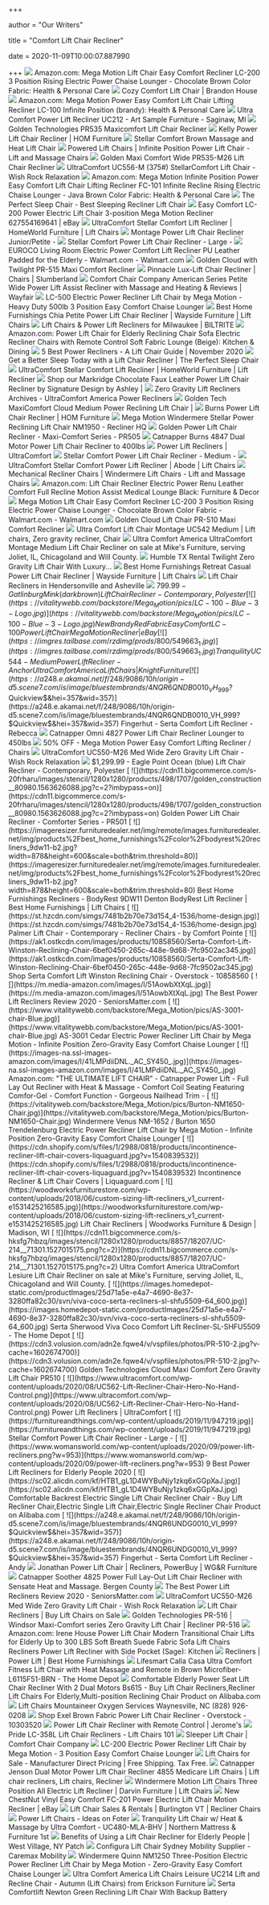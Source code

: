 +++
        
author = "Our Writers"
        
title = "Comfort Lift Chair Recliner"
        
date = 2020-11-09T10:00:07.887990
        
+++
[ ![](https://images-na.ssl-images-amazon.com/images/I/61sBxvxxNDL._AC_SY550_.jpg)](https://images-na.ssl-images-amazon.com/images/I/61sBxvxxNDL._AC_SY550_.jpg) Amazon.com: Mega Motion Lift Chair Easy Comfort Recliner LC-200 3 Position  Rising Electric Power Chaise Lounger - Chocolate Brown Color Fabric: Health  & Personal Care
[ ![](https://brandonhousesuffolk.com/wp-content/uploads/2016/07/UC556MED.jpg)](https://brandonhousesuffolk.com/wp-content/uploads/2016/07/UC556MED.jpg) Cozy Comfort Lift Chair | Brandon House
[ ![](https://images-na.ssl-images-amazon.com/images/I/51dAt8ZqvuL._AC_SY355_.jpg)](https://images-na.ssl-images-amazon.com/images/I/51dAt8ZqvuL._AC_SY355_.jpg) Amazon.com: Mega Motion Power Easy Comfort Lift Chair Lifting Recliner  LC-100 Infinite Position (brandy): Health & Personal Care
[ ![](https://images2.imgix.net/p4dbimg/p117/images/uc212.jpg?fit=fill&trim=color&trimcolor=FFFFFF&trimtol=5&bg=FFFFFF&w=768&h=576&fm=pjpg&auto=format)](https://images2.imgix.net/p4dbimg/p117/images/uc212.jpg?fit=fill&trim=color&trimcolor=FFFFFF&trimtol=5&bg=FFFFFF&w=768&h=576&fm=pjpg&auto=format) Ultra Comfort Power Lift Recliner UC212 - Art Sample Furniture - Saginaw, MI
[ ![](https://cdn3.volusion.com/j575u.gtsw7/v/vspfiles/photos/PR535-7.jpg?v-cache=1591116137)](https://cdn3.volusion.com/j575u.gtsw7/v/vspfiles/photos/PR535-7.jpg?v-cache=1591116137) Golden Technologies PR535 Maxicomfort Lift Chair Recliner
[ ![](https://aca8cd9d105dbd447097-f6f51e4cef559c9308eef9d726fd38a7.ssl.cf1.rackcdn.com/451401-2.jpg)](https://aca8cd9d105dbd447097-f6f51e4cef559c9308eef9d726fd38a7.ssl.cf1.rackcdn.com/451401-2.jpg) Kelly Power Lift Chair Recliner | HOM Furniture
[ ![](https://res.cloudinary.com/gallery-furniture/image/upload/q_auto/c_scale,w_1000/catalog/product/s/c/170164277.jpg)](https://res.cloudinary.com/gallery-furniture/image/upload/q_auto/c_scale,w_1000/catalog/product/s/c/170164277.jpg) Stellar Comfort Brown Massage and Heat Lift Chair
[ ![](https://cdn.shopify.com/s/files/1/0922/3412/products/As-4001-wine_2048x.jpg?v=1477928011)](https://cdn.shopify.com/s/files/1/0922/3412/products/As-4001-wine_2048x.jpg?v=1477928011) Powered Lift Chairs | Infinite Position Power Lift Chair - Lift and Massage  Chairs
[ ![](https://cdn11.bigcommerce.com/s-xav554o/images/stencil/1280x1280/products/1577/12499/PR535-M26_Oxford__12011.1583370630.jpg?c=2)](https://cdn11.bigcommerce.com/s-xav554o/images/stencil/1280x1280/products/1577/12499/PR535-M26_Oxford__12011.1583370630.jpg?c=2) Golden Maxi Comfort Wide PR535-M26 Lift Chair Recliner
[ ![](https://cdn.shopify.com/s/files/1/1509/5162/products/zero-gravity-lift-recliner-ultracomfort-uc556-m-medium-large-size-375-stellarcomfort-zero-gravity-lift-chair-8_1200x.jpg?v=1595905469)](https://cdn.shopify.com/s/files/1/1509/5162/products/zero-gravity-lift-recliner-ultracomfort-uc556-m-medium-large-size-375-stellarcomfort-zero-gravity-lift-chair-8_1200x.jpg?v=1595905469) UltraComfort UC556-M (375#) StellarComfort Lift Chair - Wish Rock Relaxation
[ ![](https://images-na.ssl-images-amazon.com/images/I/912u0cF%2BoKL._AC_SY606_.jpg)](https://images-na.ssl-images-amazon.com/images/I/912u0cF%2BoKL._AC_SY606_.jpg) Amazon.com: Mega Motion Infinite Position Power Easy Comfort Lift Chair  Lifting Recliner FC-101 Infinite Recline Rising Electric Chaise Lounger -  Java Brown Color Fabric: Health & Personal Care
[ ![](https://1c73w227l1pd6jzzb1s6e4v1-wpengine.netdna-ssl.com/wp-content/uploads/2020/02/perfect-sleep-chair-mobile-bg-1b.jpg)](https://1c73w227l1pd6jzzb1s6e4v1-wpengine.netdna-ssl.com/wp-content/uploads/2020/02/perfect-sleep-chair-mobile-bg-1b.jpg) The Perfect Sleep Chair - Best Sleeping Recliner Lift Chair
[ ![](https://www.vitalitywebb.com/backstore/Mega_Motion/pics/LC-200-Colors-Swatches.jpg)](https://www.vitalitywebb.com/backstore/Mega_Motion/pics/LC-200-Colors-Swatches.jpg) Easy Comfort LC-200 Power Electric Lift Chair 3-position Mega Motion  Recliner 627554169641 | eBay
[ ![](https://imageresizer.furnituredealer.net/img/remote/images.furnituredealer.net/img/products%2Fultracomfort%2Fcolor%2Fstellar%20comfort_ste200101-bgm3opcjjfu6cw8yj3xfw-w.jpg?width=878&height=600&scale=both&trim.threshold=80)](https://imageresizer.furnituredealer.net/img/remote/images.furnituredealer.net/img/products%2Fultracomfort%2Fcolor%2Fstellar%20comfort_ste200101-bgm3opcjjfu6cw8yj3xfw-w.jpg?width=878&height=600&scale=both&trim.threshold=80) UltraComfort Stellar Comfort Lift Recliner | HomeWorld Furniture | Lift  Chairs
[ ![](https://furnitureandthings.com/wp-content/uploads/2019/11/947202.jpg)](https://furnitureandthings.com/wp-content/uploads/2019/11/947202.jpg) Montage Power Lift Chair Recliner Junior/Petite -
[ ![](https://furnitureandthings.com/wp-content/uploads/2019/11/968285-1.jpg)](https://furnitureandthings.com/wp-content/uploads/2019/11/968285-1.jpg) Stellar Comfort Power Lift Chair Recliner - Large -
[ ![](https://i5.walmartimages.com/asr/97a1b790-7aa0-41fe-82cc-82ff45ea2b70_2.66069ca9b8c688c411ece2a843f68e7e.jpeg)](https://i5.walmartimages.com/asr/97a1b790-7aa0-41fe-82cc-82ff45ea2b70_2.66069ca9b8c688c411ece2a843f68e7e.jpeg) EUROCO Living Room Electric Power Comfort Lift Recliner PU Leather Padded  for the Elderly - Walmart.com - Walmart.com
[ ![](https://cdn11.bigcommerce.com/s-xav554o/images/stencil/500x565/products/1285/7678/PR512-UCB-COFFEEBEAN-STANDING__91177.1479776195.jpg?c=2)](https://cdn11.bigcommerce.com/s-xav554o/images/stencil/500x565/products/1285/7678/PR512-UCB-COFFEEBEAN-STANDING__91177.1479776195.jpg?c=2) Golden Cloud with Twilight PR-515 Maxi Comfort Recliner
[ ![](https://www.slumberland.com/on/demandware.static/-/Sites-master-catalog-slumberland/default/dw26688ef8/BlueSoHo/QK1020443_FKLN_SH_ER1_OL.jpg)](https://www.slumberland.com/on/demandware.static/-/Sites-master-catalog-slumberland/default/dw26688ef8/BlueSoHo/QK1020443_FKLN_SH_ER1_OL.jpg) Pinnacle Lux-Lift Chair Recliner | Chairs | Slumberland
[ ![](https://secure.img1-fg.wfcdn.com/im/16877070/compr-r85/1097/109736196/american-series-petite-wide-power-lift-assist-recliner-with-massage-and-heating.jpg)](https://secure.img1-fg.wfcdn.com/im/16877070/compr-r85/1097/109736196/american-series-petite-wide-power-lift-assist-recliner-with-massage-and-heating.jpg) Comfort Chair Company American Series Petite Wide Power Lift Assist Recliner  with Massage and Heating & Reviews | Wayfair
[ ![](https://www.vitalitywebb.com/backstore/Mega_Motion/pics/LC-500_Color.jpg)](https://www.vitalitywebb.com/backstore/Mega_Motion/pics/LC-500_Color.jpg) LC-500 Electric Power Recliner Lift Chair by Mega Motion - Heavy Duty 500lb  3 Position Easy Comfort Chaise Lounger
[ ![](https://images.furnituredealer.net/img/products%2Fbest_home_furnishings%2Fcolor%2Fchia_1a11-21523b-b1.jpg)](https://images.furnituredealer.net/img/products%2Fbest_home_furnishings%2Fcolor%2Fchia_1a11-21523b-b1.jpg) Best Home Furnishings Chia Petite Power Lift Chair Recliner | Wayside  Furniture | Lift Chairs
[ ![](https://www.biltritefurniture.com/wp-content/uploads/2019/07/Ultra-Comfort-Eclipse.jpg)](https://www.biltritefurniture.com/wp-content/uploads/2019/07/Ultra-Comfort-Eclipse.jpg) Lift Chairs & Power Lift Recliners for Milwaukee | BILTRITE
[ ![](https://images-na.ssl-images-amazon.com/images/I/81Ilyo8g-XL._AC_SX522_.jpg)](https://images-na.ssl-images-amazon.com/images/I/81Ilyo8g-XL._AC_SX522_.jpg) Amazon.com: Power Lift Chair for Elderly Reclining Chair Sofa Electric Recliner  Chairs with Remote Control Soft Fabric Lounge (Beige): Kitchen & Dining
[ ![](https://sp.expertofequipment.com/spai/w_788+q_lossy+ret_img+to_webp/https://expertofequipment.com/wp-content/uploads/2018/08/2018-08-23.png)](https://sp.expertofequipment.com/spai/w_788+q_lossy+ret_img+to_webp/https://expertofequipment.com/wp-content/uploads/2018/08/2018-08-23.png) 5 Best Power Recliners - A Lift Chair Guide | November 2020
[ ![](https://1c73w227l1pd6jzzb1s6e4v1-wpengine.netdna-ssl.com/wp-content/uploads/2020/02/home-bg-mobile.jpg)](https://1c73w227l1pd6jzzb1s6e4v1-wpengine.netdna-ssl.com/wp-content/uploads/2020/02/home-bg-mobile.jpg) Get a Better Sleep Today with a Lift Chair Recliner | The Perfect Sleep  Chair
[ ![](https://imageresizer.furnituredealer.net/img/remote/images.furnituredealer.net/img/products%2Fultracomfort%2Fcolor%2Fstellar%20comfort_uc550-jpt-dscagr%20stellar-grnt-b4fbyc9ubakaa4cu8evysuq.jpg?width=878&height=600&scale=both&trim.threshold=80)](https://imageresizer.furnituredealer.net/img/remote/images.furnituredealer.net/img/products%2Fultracomfort%2Fcolor%2Fstellar%20comfort_uc550-jpt-dscagr%20stellar-grnt-b4fbyc9ubakaa4cu8evysuq.jpg?width=878&height=600&scale=both&trim.threshold=80) UltraComfort Stellar Comfort Lift Recliner | HomeWorld Furniture | Lift  Recliner
[ ![](https://images2.imgix.net/p4dbimg/523/images/35003-12-clsd-angle-sw-p1-ko.jpg?trim=color&trimcolor=FFFFFF&trimtol=5&w=1024&h=768&fm=pjpg&auto=format)](https://images2.imgix.net/p4dbimg/523/images/35003-12-clsd-angle-sw-p1-ko.jpg?trim=color&trimcolor=FFFFFF&trimtol=5&w=1024&h=768&fm=pjpg&auto=format) Shop our Markridge Chocolate Faux Leather Power Lift Chair Recliner by  Signature Design by Ashley |
[ ![](https://www.ultracomfort.net/wp-content/uploads/2018/08/Eclipse-Image-Website-1.jpg)](https://www.ultracomfort.net/wp-content/uploads/2018/08/Eclipse-Image-Website-1.jpg) Zero Gravity Lift Recliners Archives - UltraComfort America Power Recliners
[ ![](https://cdns.webareacontrol.com/prodimages/1000-X-1000/2/r/21020161258Golden-Tech-MaxiComfort-Cloud-Medium-Power-Reclining-Lift-Chair-L.png)](https://cdns.webareacontrol.com/prodimages/1000-X-1000/2/r/21020161258Golden-Tech-MaxiComfort-Cloud-Medium-Power-Reclining-Lift-Chair-L.png) Golden Tech MaxiComfort Cloud Medium Power Reclining Lift Chair |
[ ![](https://aca8cd9d105dbd447097-f6f51e4cef559c9308eef9d726fd38a7.ssl.cf1.rackcdn.com/647285-2.jpg)](https://aca8cd9d105dbd447097-f6f51e4cef559c9308eef9d726fd38a7.ssl.cf1.rackcdn.com/647285-2.jpg) Burns Power Lift Chair Recliner | HOM Furniture
[ ![](https://www.reclinerhq.com/wp-content/uploads/2016/12/Stellar-Lifted-Spa-8-16-scaled.jpg)](https://www.reclinerhq.com/wp-content/uploads/2016/12/Stellar-Lifted-Spa-8-16-scaled.jpg) Mega Motion Windermere Stellar Power Reclining Lift Chair NM1950 - Recliner  HQ
[ ![](https://cdn11.bigcommerce.com/s-20frharu/images/stencil/1280x1280/products/500/1740/pr505c__63929.1563992143.jpg?c=2?imbypass=on)](https://cdn11.bigcommerce.com/s-20frharu/images/stencil/1280x1280/products/500/1740/pr505c__63929.1563992143.jpg?c=2?imbypass=on) Golden Power Lift Chair Recliner - Maxi-Comfort Series - PR505
[ ![](https://www.vitalitywebb.com/backstore/Catnapper/images/Catnapper-Burns-Lift-Chair-Recliner-1.jpg)](https://www.vitalitywebb.com/backstore/Catnapper/images/Catnapper-Burns-Lift-Chair-Recliner-1.jpg) Catnapper Burns 4847 Dual Motor Power Lift Chair Recliner to 400lbs
[ ![](https://www.ultracomfort.com/wp-content/uploads/2019/04/Ultra-Comfort0025.jpg)](https://www.ultracomfort.com/wp-content/uploads/2019/04/Ultra-Comfort0025.jpg) Power Lift Recliners | UltraComfort
[ ![](https://furnitureandthings.com/wp-content/uploads/2019/11/947222.jpg)](https://furnitureandthings.com/wp-content/uploads/2019/11/947222.jpg) Stellar Comfort Power Lift Chair Recliner - Medium -
[ ![](https://imageresizer.furnituredealer.net/img/remote/images.furnituredealer.net/img/products%2Fultracomfort%2Fcolor%2Fstellarcomfort_uc550-lrg-coffeehouse-b3.jpg?width=878&height=600&scale=both&trim.threshold=80)](https://imageresizer.furnituredealer.net/img/remote/images.furnituredealer.net/img/products%2Fultracomfort%2Fcolor%2Fstellarcomfort_uc550-lrg-coffeehouse-b3.jpg?width=878&height=600&scale=both&trim.threshold=80) UltraComfort Stellar Comfort Power Lift Recliner | Abode | Lift Chairs
[ ![](https://cdn.shopify.com/s/files/1/0922/3412/products/NM-2001_Pocono-Portobello_B_2000_2048x.jpg?v=1568049244)](https://cdn.shopify.com/s/files/1/0922/3412/products/NM-2001_Pocono-Portobello_B_2000_2048x.jpg?v=1568049244) Mechanical Recliner Chairs | Windermere Lift Chairs - Lift and Massage  Chairs
[ ![](https://images-na.ssl-images-amazon.com/images/I/512666zxv1L._AC_SY355_.jpg)](https://images-na.ssl-images-amazon.com/images/I/512666zxv1L._AC_SY355_.jpg) Amazon.com: Lift Chair Recliner Electric Power Renu Leather Comfort Full  Recline Motion Assist Medical Lounge Black: Furniture & Decor
[ ![](https://i5.walmartimages.com/asr/2f7c33a3-7bf7-4c71-9d5d-371537cd2224_1.212e7ba01aba0b06153ce54265063143.jpeg?odnWidth=612&odnHeight=612&odnBg=ffffff)](https://i5.walmartimages.com/asr/2f7c33a3-7bf7-4c71-9d5d-371537cd2224_1.212e7ba01aba0b06153ce54265063143.jpeg?odnWidth=612&odnHeight=612&odnBg=ffffff) Mega Motion Lift Chair Easy Comfort Recliner LC-200 3 Position Rising  Electric Power Chaise Lounger - Chocolate Brown Color Fabric - Walmart.com  - Walmart.com
[ ![](https://cdn11.bigcommerce.com/s-xav554o/images/stencil/1280x1280/products/952/4768/PR510SME_Cloud_Calypso__42504.1444752343.jpg?c=2)](https://cdn11.bigcommerce.com/s-xav554o/images/stencil/1280x1280/products/952/4768/PR510SME_Cloud_Calypso__42504.1444752343.jpg?c=2) Golden Cloud Lift Chair PR-510 Maxi Comfort Recliner
[ ![](https://i.pinimg.com/474x/e8/58/f0/e858f096d646d0617576cba7bfdd604a.jpg)](https://i.pinimg.com/474x/e8/58/f0/e858f096d646d0617576cba7bfdd604a.jpg) Ultra Comfort Lift Chair Montage UC542 Medium | Lift chairs, Zero gravity  recliner, Chair
[ ![](https://cdn11.bigcommerce.com/s-hksfg7hbzq/images/stencil/1280x1280/products/8858/18208/UC-542-M__21033.1527015176.jpg?c=2)](https://cdn11.bigcommerce.com/s-hksfg7hbzq/images/stencil/1280x1280/products/8858/18208/UC-542-M__21033.1527015176.jpg?c=2) Ultra Comfort America UltraComfort Montage Medium Lift Chair Recliner on  sale at Mike's Furniture, serving Joliet, IL, Chicagoland and Will County.
[ ![](https://ecaremedicalsupplies.com/products/chairs/recliner-lift-chairs/images/140010056.jpg)](https://ecaremedicalsupplies.com/products/chairs/recliner-lift-chairs/images/140010056.jpg) Humble TX Rental Twilight Zero Gravity Lift Chair With Luxury...
[ ![](https://images.furnituredealer.net/img/products%2Fbest_home_furnishings%2Fcolor%2Fretreat%20800_8n04-24109d-b1.jpg)](https://images.furnituredealer.net/img/products%2Fbest_home_furnishings%2Fcolor%2Fretreat%20800_8n04-24109d-b1.jpg) Best Home Furnishings Retreat Casual Power Lift Chair Recliner | Wayside  Furniture | Lift Chairs
[ ![](https://remedyhw.com/wp-content/uploads/Lift-Chairs-in-Hendersonville-and-Asheville-Oxford-lift-chair-Golden-Technologies.jpg)](https://remedyhw.com/wp-content/uploads/Lift-Chairs-in-Hendersonville-and-Asheville-Oxford-lift-chair-Golden-Technologies.jpg) Lift Chair Recliners in Hendersonville and Asheville
[ ![](https://images.furniture.com/living-rooms/recliners/gatlinburg-mink-lift-chair-recliner-18551033.jpg)](https://images.furniture.com/living-rooms/recliners/gatlinburg-mink-lift-chair-recliner-18551033.jpg) $799.99 - Gatlinburg Mink (dark brown) Lift Chair Recliner - Contemporary,  Polyester
[ ![](https://vitalitywebb.com/backstore/Mega_Motion/pics/LC-100-Blue-3-Logo.jpg)](https://vitalitywebb.com/backstore/Mega_Motion/pics/LC-100-Blue-3-Logo.jpg) New Brandy Red Fabric Easy Comfort LC-100 Power Lift Chair Mega Motion  Recliner | eBay
[ ![](https://imgres.tailbase.com/rzdimg/prods/800/549663_1.jpg)](https://imgres.tailbase.com/rzdimg/prods/800/549663_1.jpg) Tranquility UC544-Medium Power Lift Recliner - Anchor Ultra Comfort America Lift  Chairs | Knight Furniture
[ ![](https://a248.e.akamai.net/f/248/9086/10h/origin-d5.scene7.com/is/image/bluestembrands/4NQR6QNDB0010_VH_999?$Quickview$&hei=357&wid=357)](https://a248.e.akamai.net/f/248/9086/10h/origin-d5.scene7.com/is/image/bluestembrands/4NQR6QNDB0010_VH_999?$Quickview$&hei=357&wid=357) Fingerhut - Serta Comfort Lift Recliner - Rebecca
[ ![](http://vitalityweb.com/backstore/Catnapper/images/Catnapper-Omni-Lift-Chair-Recliner-2.jpg)](http://vitalityweb.com/backstore/Catnapper/images/Catnapper-Omni-Lift-Chair-Recliner-2.jpg) Catnapper Omni 4827 Power Lift Chair Recliner Lounger to 450lbs
[ ![](https://images.kaiyo.com/131210/shop/chairs/recliners/mega-motion-power-easy-comfort-lifting-recliner.jpeg)](https://images.kaiyo.com/131210/shop/chairs/recliners/mega-motion-power-easy-comfort-lifting-recliner.jpeg) 50% OFF - Mega Motion Power Easy Comfort Lifting Recliner / Chairs
[ ![](https://cdn.shopify.com/s/files/1/1509/5162/files/Stellar_Comfort_Line_UltraComfort_550_options_132e90b1-9e1e-4df1-908d-fa8ee919eaa0_1024x1024.jpg?v=1537812187)](https://cdn.shopify.com/s/files/1/1509/5162/files/Stellar_Comfort_Line_UltraComfort_550_options_132e90b1-9e1e-4df1-908d-fa8ee919eaa0_1024x1024.jpg?v=1537812187) UltraComfort UC550-M26 Med Wide Zero Gravity Lift Chair - Wish Rock  Relaxation
[ ![](https://images.furniture.com/living-rooms/recliners/eagle-point-ocean-lift-chair-recliner-18571047.jpg)](https://images.furniture.com/living-rooms/recliners/eagle-point-ocean-lift-chair-recliner-18571047.jpg) $1,299.99 - Eagle Point Ocean (blue) Lift Chair Recliner - Contemporary,  Polyester
[ ![](https://cdn11.bigcommerce.com/s-20frharu/images/stencil/1280x1280/products/498/1707/golden_construction__80980.1563626088.jpg?c=2?imbypass=on)](https://cdn11.bigcommerce.com/s-20frharu/images/stencil/1280x1280/products/498/1707/golden_construction__80980.1563626088.jpg?c=2?imbypass=on) Golden Power Lift Chair Recliner - Comforter Series - PR501
[ ![](https://imageresizer.furnituredealer.net/img/remote/images.furnituredealer.net/img/products%2Fbest_home_furnishings%2Fcolor%2Fbodyrest%20recliners_9dw11-b2.jpg?width=878&height=600&scale=both&trim.threshold=80)](https://imageresizer.furnituredealer.net/img/remote/images.furnituredealer.net/img/products%2Fbest_home_furnishings%2Fcolor%2Fbodyrest%20recliners_9dw11-b2.jpg?width=878&height=600&scale=both&trim.threshold=80) Best Home Furnishings Recliners - BodyRest 9DW11 Denton BodyRest Lift  Recliner | Best Home Furnishings | Lift Chairs
[ ![](https://st.hzcdn.com/simgs/7481b2b70e73d154_4-1536/home-design.jpg)](https://st.hzcdn.com/simgs/7481b2b70e73d154_4-1536/home-design.jpg) Palmer Lift Chair - Contemporary - Recliner Chairs - by Comfort Pointe
[ ![](https://ak1.ostkcdn.com/images/products/10858560/Serta-Comfort-Lift-Winston-Reclining-Chair-6bef0450-265c-448e-9d68-7fc9502ac345.jpg)](https://ak1.ostkcdn.com/images/products/10858560/Serta-Comfort-Lift-Winston-Reclining-Chair-6bef0450-265c-448e-9d68-7fc9502ac345.jpg) Shop Serta Comfort Lift Winston Reclining Chair - Overstock - 10858560
[ ![](https://m.media-amazon.com/images/I/51AowbXtXqL.jpg)](https://m.media-amazon.com/images/I/51AowbXtXqL.jpg) The Best Power Lift Recliners Review 2020 - SeniorsMatter.com
[ ![](https://www.vitalitywebb.com/backstore/Mega_Motion/pics/AS-3001-chair-Blue.jpg)](https://www.vitalitywebb.com/backstore/Mega_Motion/pics/AS-3001-chair-Blue.jpg) AS-3001 Cedar Electric Power Recliner Lift Chair by Mega Motion - Infinite  Position Zero-Gravity Easy Comfort Chaise Lounger
[ ![](https://images-na.ssl-images-amazon.com/images/I/41LMPdiiDNL._AC_SY450_.jpg)](https://images-na.ssl-images-amazon.com/images/I/41LMPdiiDNL._AC_SY450_.jpg) Amazon.com: "THE ULTIMATE LIFT CHAIR" - Catnapper Power Lift - Full Lay Out  Recliner with Heat & Massage - Comfort Coil Seating Featuring Comfor-Gel -  Comfort Function - Gorgeous Nailhead Trim -
[ ![](https://vitalityweb.com/backstore/Mega_Motion/pics/Burton-NM1650-Chair.jpg)](https://vitalityweb.com/backstore/Mega_Motion/pics/Burton-NM1650-Chair.jpg) Windermere Venus NM-1652 / Burton 1650 Trendelenburg Electric Power Recliner  Lift Chair by Mega Motion - Infinite Position Zero-Gravity Easy Comfort  Chaise Lounger
[ ![](https://cdn.shopify.com/s/files/1/2988/0818/products/incontinence-recliner-lift-chair-covers-liquaguard.jpg?v=1540839532)](https://cdn.shopify.com/s/files/1/2988/0818/products/incontinence-recliner-lift-chair-covers-liquaguard.jpg?v=1540839532) Incontinence Recliner & Lift Chair Covers | Liquaguard.com
[ ![](https://woodworksfurniturestore.com/wp-content/uploads/2018/06/custom-sizing-lift-recliners_v1_current-e1531425216585.jpg)](https://woodworksfurniturestore.com/wp-content/uploads/2018/06/custom-sizing-lift-recliners_v1_current-e1531425216585.jpg) Lift Chair Recliners | Woodworks Furniture & Design | Madison, WI
[ ![](https://cdn11.bigcommerce.com/s-hksfg7hbzq/images/stencil/1280x1280/products/8857/18207/UC-214__71301.1527015175.png?c=2)](https://cdn11.bigcommerce.com/s-hksfg7hbzq/images/stencil/1280x1280/products/8857/18207/UC-214__71301.1527015175.png?c=2) Ultra Comfort America UltraComfort Lesiure Lift Chair Recliner on sale at  Mike's Furniture, serving Joliet, IL, Chicagoland and Will County.
[ ![](https://images.homedepot-static.com/productImages/25d71a5e-e4a7-4690-8e37-3280ffa82c30/svn/viva-coco-serta-recliners-sl-shfu5509-64_600.jpg)](https://images.homedepot-static.com/productImages/25d71a5e-e4a7-4690-8e37-3280ffa82c30/svn/viva-coco-serta-recliners-sl-shfu5509-64_600.jpg) Serta Sherwood Viva Coco Comfort Lift Recliner-SL-SHFU5509 - The Home Depot
[ ![](https://cdn3.volusion.com/adn2e.fqwe4/v/vspfiles/photos/PR-510-2.jpg?v-cache=1602674700)](https://cdn3.volusion.com/adn2e.fqwe4/v/vspfiles/photos/PR-510-2.jpg?v-cache=1602674700) Golden Technologies Cloud Maxi Comfort Zero Gravity Lift Chair PR510
[ ![](https://www.ultracomfort.com/wp-content/uploads/2020/08/UC562-Lift-Recliner-Chair-Hero-No-Hand-Control.png)](https://www.ultracomfort.com/wp-content/uploads/2020/08/UC562-Lift-Recliner-Chair-Hero-No-Hand-Control.png) Power Lift Recliners | UltraComfort
[ ![](https://furnitureandthings.com/wp-content/uploads/2019/11/947219.jpg)](https://furnitureandthings.com/wp-content/uploads/2019/11/947219.jpg) Stellar Comfort Power Lift Chair Recliner - Large -
[ ![](https://www.womansworld.com/wp-content/uploads/2020/09/power-lift-recliners.png?w=953)](https://www.womansworld.com/wp-content/uploads/2020/09/power-lift-recliners.png?w=953) 9 Best Power Lift Recliners for Elderly People 2020
[ ![](https://sc02.alicdn.com/kf/HTB1_gL1D4WYBuNjy1zkq6xGGpXaJ.jpg)](https://sc02.alicdn.com/kf/HTB1_gL1D4WYBuNjy1zkq6xGGpXaJ.jpg) Comfortable Backrest Electric Single Lift Chair Recliner Chair - Buy Lift  Recliner Chair,Electric Single Lift Chair,Electric Single Recliner Chair  Product on Alibaba.com
[ ![](https://a248.e.akamai.net/f/248/9086/10h/origin-d5.scene7.com/is/image/bluestembrands/4NQR6UNDG0010_VI_999?$Quickview$&hei=357&wid=357)](https://a248.e.akamai.net/f/248/9086/10h/origin-d5.scene7.com/is/image/bluestembrands/4NQR6UNDG0010_VI_999?$Quickview$&hei=357&wid=357) Fingerhut - Serta Comfort Lift Recliner - Andy
[ ![](https://wgrfurniture.sirv.com/WGR/2017/12/5426966_1.jpg)](https://wgrfurniture.sirv.com/WGR/2017/12/5426966_1.jpg) Jonathan Power Lift Chair | Recliners, PowerBuy | WG&R Furniture
[ ![](https://deblsqou5cbf8.cloudfront.net/pub/media/catalog/product/cache/fcf685231c66327c086fc148e1168c62/4/8/4825_soother_smoke_1.jpg)](https://deblsqou5cbf8.cloudfront.net/pub/media/catalog/product/cache/fcf685231c66327c086fc148e1168c62/4/8/4825_soother_smoke_1.jpg) Catnapper Soother 4825 Power Full Lay-Out Lift Chair Recliner with Sensate  Heat and Massage. Bergen County
[ ![](https://m.media-amazon.com/images/I/51NORGF4FML.jpg)](https://m.media-amazon.com/images/I/51NORGF4FML.jpg) The Best Power Lift Recliners Review 2020 - SeniorsMatter.com
[ ![](https://cdn.shopify.com/s/files/1/1509/5162/products/lift-chair-ultracomfort-uc550-m26-medium-wide-500-stellarcomfort-zero-gravity-lift-chair-3_900x.jpg?v=1596252053)](https://cdn.shopify.com/s/files/1/1509/5162/products/lift-chair-ultracomfort-uc550-m26-medium-wide-500-stellarcomfort-zero-gravity-lift-chair-3_900x.jpg?v=1596252053) UltraComfort UC550-M26 Med Wide Zero Gravity Lift Chair - Wish Rock  Relaxation
[ ![](https://www.1800wheelchair.com/media/catalog/cache/542f804fbccf89d8774d92afd849827a.jpg)](https://www.1800wheelchair.com/media/catalog/cache/542f804fbccf89d8774d92afd849827a.jpg) Lift Chair Recliners | Buy Lift Chairs on Sale
[ ![](https://cdn3.volusion.com/adn2e.fqwe4/v/vspfiles/photos/PR506-Liftchair-2.jpg?v-cache=1596808467)](https://cdn3.volusion.com/adn2e.fqwe4/v/vspfiles/photos/PR506-Liftchair-2.jpg?v-cache=1596808467) Golden Technologies PR-516 | Windsor Maxi-Comfort series Zero Gravity Lift  Chair | Recliner PR-516
[ ![](https://images-na.ssl-images-amazon.com/images/I/618ebB2q6KL._AC_SX522_.jpg)](https://images-na.ssl-images-amazon.com/images/I/618ebB2q6KL._AC_SX522_.jpg) Amazon.com: Irene House Power Lift Chair Modern Transitional Chair Lifts  for Elderly Up to 300 LBS Soft Breath Suede Fabric Sofa Lift Chairs  Recliners Power Lift Recliner with Side Pocket (Sage): Kitchen
[ ![](https://www.besthf.com/bcassets/prodimages2/9B21_23123C.jpg)](https://www.besthf.com/bcassets/prodimages2/9B21_23123C.jpg) Recliners | Power Lift | Best Home Furnishings
[ ![](https://images.homedepot-static.com/productImages/a4af0e93-0f15-4c42-a3e4-43c9842a0c72/svn/lifesmart-fitness-accessories-l6115f51-brn-64_1000.jpg)](https://images.homedepot-static.com/productImages/a4af0e93-0f15-4c42-a3e4-43c9842a0c72/svn/lifesmart-fitness-accessories-l6115f51-brn-64_1000.jpg) Lifesmart Calla Casa Ultra Comfort Fitness Lift Chair with Heat Massage and  Remote in Brown Microfiber-L6115F51-BRN - The Home Depot
[ ![](https://sc01.alicdn.com/kf/H6685099d7a254ba798a80096d2008dbaT.jpg_350x350.jpg)](https://sc01.alicdn.com/kf/H6685099d7a254ba798a80096d2008dbaT.jpg_350x350.jpg) Comfortable Elderly Power Seat Lift Chair Recliner With 2 Dual Motors Bs615  - Buy Lift Chair Recliners,Recliner Lift Chairs For Elderly,Multi-position Reclining  Chair Product on Alibaba.com
[ ![](https://cdnmedia.endeavorsuite.com/images/organizations/0edb5167-fe2a-480d-9ac6-723b3250dcab/50.jpg?v=1437502728377?v=20200228171542)](https://cdnmedia.endeavorsuite.com/images/organizations/0edb5167-fe2a-480d-9ac6-723b3250dcab/50.jpg?v=1437502728377?v=20200228171542) Lift Chairs Mountaineer Oxygen Services Waynesville, NC (828) 926-0208
[ ![](https://ak1.ostkcdn.com/images/products/10303520/Exel-Brown-Fabric-Power-Lift-Chair-Recliner-a863958f-b617-4aeb-9940-fa5c9c43a2a9.jpg)](https://ak1.ostkcdn.com/images/products/10303520/Exel-Brown-Fabric-Power-Lift-Chair-Recliner-a863958f-b617-4aeb-9940-fa5c9c43a2a9.jpg) Shop Exel Brown Fabric Power Lift Chair Recliner - Overstock - 10303520
[ ![](https://media.jeromes.com/content/Image/products/MEM08RE76_X.jpg)](https://media.jeromes.com/content/Image/products/MEM08RE76_X.jpg) Power Lift Chair Recliner with Remote Control | Jerome's
[ ![](https://www.lc101.net/cache/1534353817297/resources/product/29/picture.jpg)](https://www.lc101.net/cache/1534353817297/resources/product/29/picture.jpg) Pride LC-358L Lift Chair Recliners - Lift Chairs 101
[ ![](https://comfortchaircompany.com/wp-content/uploads/2019/02/775IS-ZW-11-300x300.jpg)](https://comfortchaircompany.com/wp-content/uploads/2019/02/775IS-ZW-11-300x300.jpg) Sleeper Lift Chair | Comfort Chair Company
[ ![](https://www.vitalitywebb.com/backstore/Mega_Motion/pics/LC-200_Images.jpg)](https://www.vitalitywebb.com/backstore/Mega_Motion/pics/LC-200_Images.jpg) LC-200 Electric Power Recliner Lift Chair by Mega Motion - 3 Position Easy  Comfort Chaise Lounger
[ ![](https://www.mobilityscootersdirect.com/pdf/medical-recliner-chairs.jpg)](https://www.mobilityscootersdirect.com/pdf/medical-recliner-chairs.jpg) Lift Chairs for Sale - Manufacturer Direct Pricing | Free Shipping. Tax  Free.
[ ![](https://i.pinimg.com/originals/fb/c0/95/fbc095181e16affabf0a51ea0f3b150a.jpg)](https://i.pinimg.com/originals/fb/c0/95/fbc095181e16affabf0a51ea0f3b150a.jpg) Catnapper Jenson Dual Motor Power Lift Chair Recliner 4855 Medicare Lift  Chairs | Lift chair recliners, Lift chairs, Recliner
[ ![](https://imageresizer.furnituredealer.net/img/remote/images.furnituredealer.net/img/products%2Fwindermere_motion%2Fcolor%2Flift%20chairs%20br_nm3250-polo%20club%20lapas-b1.jpg?width=878&height=600&scale=both&trim.threshold=80)](https://imageresizer.furnituredealer.net/img/remote/images.furnituredealer.net/img/products%2Fwindermere_motion%2Fcolor%2Flift%20chairs%20br_nm3250-polo%20club%20lapas-b1.jpg?width=878&height=600&scale=both&trim.threshold=80) Windermere Motion Lift Chairs Three Position All Electric Lift Recliner |  Darvin Furniture | Lift Chairs
[ ![](https://i.ebayimg.com/images/g/H3kAAOSwal5YCx4t/s-l300.jpg)](https://i.ebayimg.com/images/g/H3kAAOSwal5YCx4t/s-l300.jpg) New ChestNut Vinyl Easy Comfort FC-201 Power Electric Lift Chair Motion  Recliner | eBay
[ ![](https://cdnmedia.endeavorsuite.com/images/organizations/1cae49d2-59a1-457d-9393-92a32ca7d8b1/Man%20Reclining%20On%20golden%20chair%20C.jpg?v=1571935336671)](https://cdnmedia.endeavorsuite.com/images/organizations/1cae49d2-59a1-457d-9393-92a32ca7d8b1/Man%20Reclining%20On%20golden%20chair%20C.jpg?v=1571935336671) Lift Chair Sales & Rentals | Burlington VT | Recliner Chairs
[ ![](https://foter.com/photos/title/power-lift-chairs.jpg)](https://foter.com/photos/title/power-lift-chairs.jpg) Power Lift Chairs - Ideas on Foter
[ ![](https://cdn.knorrweb.com/ultra-comfort/800x800/cc20a965a70fc879a7cad9b58285be1f.jpg)](https://cdn.knorrweb.com/ultra-comfort/800x800/cc20a965a70fc879a7cad9b58285be1f.jpg) Tranquility Lift Chair w/ Heat & Massage by Ultra Comfort - UC480-MLA-BHV |  Northern Mattress & Furniture 1st
[ ![](https://patch.com/img/cdn20/users/22915652/20170405/115426/styles/raw/public/article_images/sitting_on_lift_chair-1491407630-7742.jpg)](https://patch.com/img/cdn20/users/22915652/20170405/115426/styles/raw/public/article_images/sitting_on_lift_chair-1491407630-7742.jpg) Benefits of Using a Lift Chair Recliner for Elderly People | West Village,  NY Patch
[ ![](https://caremaxmobilityaus.com.au/wp-content/uploads/2020/05/Configura-Comfort-Vinyl-Recliner-Lift-Chair-3-2.jpg)](https://caremaxmobilityaus.com.au/wp-content/uploads/2020/05/Configura-Comfort-Vinyl-Recliner-Lift-Chair-3-2.jpg) Configura Lift Chair Sydney Mobility Supplier - Caremax Mobility
[ ![](https://vitalityweb.com/backstore/Mega_Motion/pics/Quinn-NM1250-Chair-2.jpg)](https://vitalityweb.com/backstore/Mega_Motion/pics/Quinn-NM1250-Chair-2.jpg) Windermere Quinn NM1250 Three-Position Electric Power Recliner Lift Chair  by Mega Motion - Zero-Gravity Easy Comfort Chaise Lounger
[ ![](https://imgres.tailbase.com/rzdimg/prods/800/210858_1.jpg)](https://imgres.tailbase.com/rzdimg/prods/800/210858_1.jpg) Ultra Comfort America Lift Chairs Leisure UC214 Lift and Recline Chair -  Autumn (Lift Chairs) from Erickson Furniture
[ ![](https://sep.yimg.com/ay/yhst-96405782831295/newton-green-reclining-lift-chair-with-backup-battery-14.jpg)](https://sep.yimg.com/ay/yhst-96405782831295/newton-green-reclining-lift-chair-with-backup-battery-14.jpg) Serta Comfortlift Newton Green Reclining Lift Chair With Backup Battery
